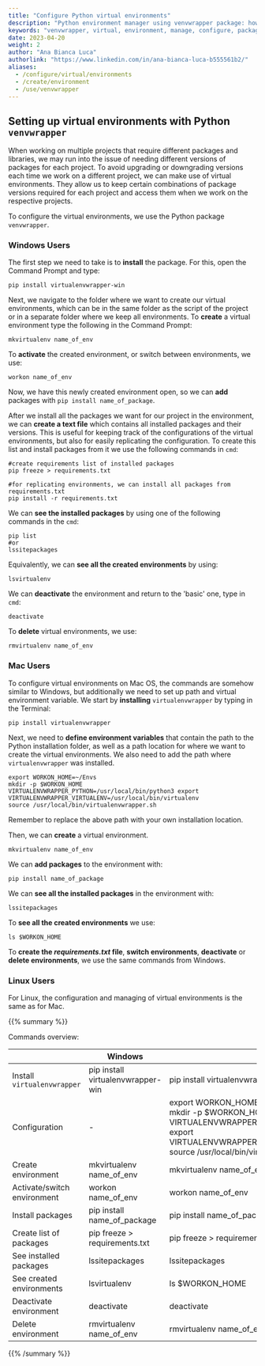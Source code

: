 ```yaml
---
title: "Configure Python virtual environments"
description: "Python environment manager using venvwrapper package: how to set up virtual environments, create or delete environments, add packages to them, create requirements.txt file containing packages versions, switch environments."
keywords: "venvwrapper, virtual, environment, manage, configure, packages"
date: 2023-04-20
weight: 2
author: "Ana Bianca Luca"
authorlink: "https://www.linkedin.com/in/ana-bianca-luca-b555561b2/"
aliases:
  - /configure/virtual/environments
  - /create/environment
  - /use/venvwrapper
---
```


## Setting up virtual environments with Python ```venvwrapper```

When working on multiple projects that require different packages and libraries, we may run into the issue of needing different versions of packages for each project. To avoid upgrading or downgrading versions each time we work on a different project, we can make use of virtual environments. They allow us to keep certain combinations of package versions required for each project and access them when we work on the respective projects. 


To configure the virtual environments, we use the Python package `venvwrapper`.


### Windows Users

The first step we need to take is to **install** the package. For this, open the Command Prompt and type:
```
pip install virtualenvwrapper-win

```

Next, we navigate to the folder where we want to create our virtual environments, which can be in the same folder as the script of the project or in a separate folder where we keep all environments. To **create** a virtual environment type the following in the Command Prompt:
```
mkvirtualenv name_of_env

```

To **activate** the created environment, or switch between environments, we use:
```
workon name_of_env
```

Now, we have this newly created environment open, so we can **add** packages with `pip install name_of_package`.

After we install all the packages we want for our project in the environment, we can **create a text file** which contains all installed packages and their versions. This is useful for keeping track of the configurations of the virtual environments, but also for easily replicating the configuration. To create this list and install packages from it we use the following commands in `cmd`:

```
#create requirements list of installed packages
pip freeze > requirements.txt

#for replicating environments, we can install all packages from requirements.txt
pip install -r requirements.txt
```

We can **see the installed packages** by using one of the following commands in the `cmd`:
```
pip list  
#or
lssitepackages
```
Equivalently, we can **see all the created environments** by using:
```
lsvirtualenv
```
We can **deactivate** the environment and return to the 'basic' one, type in `cmd`:
```
deactivate
```
To **delete** virtual environments, we use:
```
rmvirtualenv name_of_env
```

### Mac Users

To configure virtual environments on Mac OS, the commands are somehow similar to Windows, but additionally we need to set up path and virtual environment variable.
We start by **installing** `virtualenvwrapper` by typing in the Terminal:
```
pip install virtualenvwrapper
```
Next, we need to **define environment variables** that contain the path to the Python installation folder, as well as a path location for where we want to create the virtual environments. We also need to add the path where `virtualenvwrapper` was installed.
```
export WORKON_HOME=~/Envs
mkdir -p $WORKON_HOME
VIRTUALENVWRAPPER_PYTHON=/usr/local/bin/python3 export 
VIRTUALENVWRAPPER_VIRTUALENV=/usr/local/bin/virtualenv
source /usr/local/bin/virtualenvwrapper.sh

```
Remember to replace the above path with your own installation location.

Then, we can **create** a virtual environment.

```
mkvirtualenv name_of_env
```

We can **add packages** to the environment with:
```
pip install name_of_package
```
We can **see all the installed packages** in the environment with:
```
lssitepackages
```
To **see all the created environments** we use:
```
ls $WORKON_HOME
```
To **create the _requirements.txt_ file**, **switch environments**, **deactivate** or **delete environments**, we use the same commands from Windows.

### Linux Users

For Linux, the configuration and managing of virtual environments is the same as for Mac.


{{% summary %}}

Commands overview:

|   | Windows | Mac | Linux |
| --- | --- | --- | --- |
|Install `virtualenvwrapper` | pip install virtualenvwrapper-win | pip install virtualenvwrapper | pip install virtualenvwrapper |
|Configuration | - | export WORKON_HOME=~/Envs <br /> mkdir -p $WORKON_HOME <br /> VIRTUALENVWRAPPER_PYTHON=/usr/local/bin/python3 export <br /> VIRTUALENVWRAPPER_VIRTUALENV=/usr/local/bin/virtualenv <br /> source /usr/local/bin/virtualenvwrapper.sh | export WORKON_HOME=~/Envs <br /> mkdir -p $WORKON_HOME <br /> VIRTUALENVWRAPPER_PYTHON=/usr/local/bin/python3 export <br /> VIRTUALENVWRAPPER_VIRTUALENV=/usr/local/bin/virtualenv <br /> source /usr/local/bin/virtualenvwrapper.sh |
|Create environment | mkvirtualenv name_of_env | mkvirtualenv name_of_env | mkvirtualenv name_of_env |
|Activate/switch environment | workon name_of_env | workon name_of_env | workon name_of_env |
|Install packages | pip install name_of_package | pip install name_of_package | pip install name_of_package | 
|Create list of packages | pip freeze > requirements.txt | pip freeze > requirements.txt | pip freeze > requirements.txt |
|See installed packages | lssitepackages | lssitepackages | lssitepackages |
|See created environments | lsvirtualenv | ls $WORKON_HOME | ls $WORKON_HOME | 
|Deactivate environment | deactivate | deactivate | deactivate |
|Delete environment | rmvirtualenv name_of_env | rmvirtualenv name_of_env | rmvirtualenv name_of_env |

{{% /summary %}}
